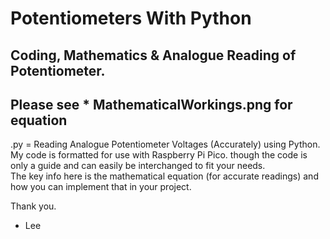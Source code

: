 # Potentiometers With Python
Coding, Mathematics & Analogue Reading of Potentiometer.
---------------------------------------------
Please see * MathematicalWorkings.png for equation
---------------------------------------------  
.py = Reading Analogue Potentiometer Voltages (Accurately) using Python.  
My code is formatted for use with Raspberry Pi Pico. though the code is only a guide and can easily be interchanged to fit your needs.  
The key info here is the mathematical equation (for accurate readings) and how you can implement that in your project.  
  
Thank you.  
- Lee
